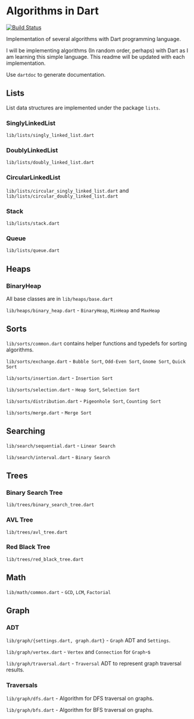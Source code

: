 # Algorithms in Dart

[![Build Status](https://travis-ci.com/code-shoily/algorithms-in-dart.svg?branch=master)](https://travis-ci.com/code-shoily/algorithms-in-dart)

Implementation of several algorithms with Dart programming language.

I will be implementing algorithms (In random order, perhaps) with Dart as I am learning this simple language. This readme will be updated with each implementation.

Use `dartdoc` to generate documentation.

## Lists

List data structures are implemented under the package `lists`.

### SinglyLinkedList

`lib/lists/singly_linked_list.dart`

### DoublyLinkedList

`lib/lists/doubly_linked_list.dart`

### CircularLinkedList

`lib/lists/circular_singly_linked_list.dart` and `lib/lists/circular_doubly_linked_list.dart`

### Stack

`lib/lists/stack.dart`

### Queue

`lib/lists/queue.dart`

## Heaps

### BinaryHeap

All base classes are in `lib/heaps/base.dart`

`lib/heaps/binary_heap.dart` - `BinaryHeap`, `MinHeap` and `MaxHeap`

## Sorts

`lib/sorts/common.dart` contains helper functions and typedefs for sorting algorithms.

`lib/sorts/exchange.dart` - `Bubble Sort`, `Odd-Even Sort`, `Gnome Sort`, `Quick Sort`

`lib/sorts/insertion.dart` - `Insertion Sort`

`lib/sorts/selection.dart` - `Heap Sort`, `Selection Sort`

`lib/sorts/distribution.dart` - `Pigeonhole Sort`, `Counting Sort`

`lib/sorts/merge.dart` - `Merge Sort`

## Searching

`lib/search/sequential.dart` - `Linear Search`

`lib/search/interval.dart` - `Binary Search`

## Trees

### Binary Search Tree

`lib/trees/binary_search_tree.dart`

### AVL Tree

`lib/trees/avl_tree.dart`

### Red Black Tree

`lib/trees/red_black_tree.dart `

## Math

`lib/math/common.dart` - `GCD`, `LCM`, `Factorial`

## Graph

### ADT

`lib/graph/{settings.dart, graph.dart}` - `Graph` ADT and `Settings`.

`lib/graph/vertex.dart` - `Vertex` and `Connection` for `Graph`-s

`lib/graph/traversal.dart` - `Traversal` ADT to represent graph traversal
results.

### Traversals

`lib/graph/dfs.dart` - Algorithm for DFS traversal on graphs.

`lib/graph/bfs.dart` - Algorithm for BFS traversal on graphs.
